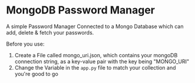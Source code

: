 # MongoDB Password Manager

A simple Password Manager Connected to a Mongo Database which can add, delete & fetch your passwords.

Before you use:

1. Create a File called mongo_uri.json, which contains your mongoDB connection string, as a key-value pair with the key being "MONGO_URI"
2. Change the Variable in the `app.py` file to match your collection and you're good to go
